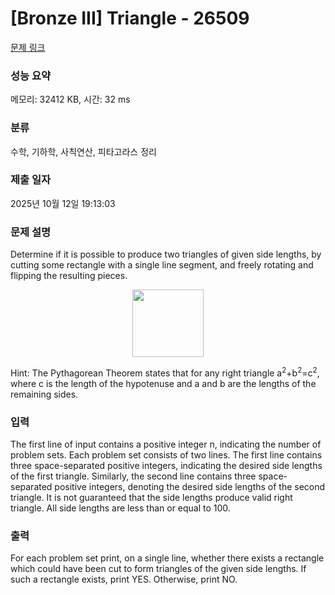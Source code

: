 # [Bronze III] Triangle - 26509 

[문제 링크](https://www.acmicpc.net/problem/26509) 

### 성능 요약

메모리: 32412 KB, 시간: 32 ms

### 분류

수학, 기하학, 사칙연산, 피타고라스 정리

### 제출 일자

2025년 10월 12일 19:13:03

### 문제 설명

<p>Determine if it is possible to produce two triangles of given side lengths, by cutting some rectangle with a single line segment, and freely rotating and flipping the resulting pieces.</p>

<p style="text-align: center;"><img alt="" src="https://upload.acmicpc.net/ed8e2713-87a0-4141-89e8-51ac7c81a7a8/-/preview/" style="width: 114px; height: 108px;"></p>

<p>Hint: The Pythagorean Theorem states that for any right triangle a<sup>2</sup>+b<sup>2</sup>=c<sup>2</sup>, where c is the length of the hypotenuse and a and b are the lengths of the remaining sides.</p>

### 입력 

 <p>The first line of input contains a positive integer n, indicating the number of problem sets. Each problem set consists of two lines. The first line contains three space-separated positive integers, indicating the desired side lengths of the first triangle. Similarly, the second line contains three space-separated positive integers, denoting the desired side lengths of the second triangle. It is not guaranteed that the side lengths produce valid right triangle. All side lengths are less than or equal to 100.</p>

### 출력 

 <p>For each problem set print, on a single line, whether there exists a rectangle which could have been cut to form triangles of the given side lengths. If such a rectangle exists, print YES. Otherwise, print NO.</p>


